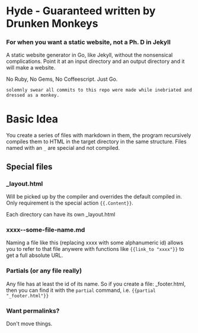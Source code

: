# Hyde - Guaranteed written by Drunken Monkeys

### For when you want a static website, not a Ph. D in Jekyll

A static website generator in Go, like Jekyll, without the nonsensical complications. Point it at an input directory and an output directory and it will make a website. 

No Ruby, No Gems, No Coffeescript. Just Go.

`solemnly swear all commits to this repo were made while inebriated and dressed as a monkey.`

# Basic Idea

You create a series of files with markdown in them, the program recursively compiles them to HTML in the target directory in the same structure. Files named with an `_` are special and not compiled.

## Special files

### _layout.html

Will be picked up by the compiler and overrides the default compiled in. Only requirement is the special action `{{.Content}}`.

Each directory can have its own _layout.html

### xxxx--some-file-name.md

Naming a file like this (replacing xxxx with some alphanumeric id) allows you to refer to that file anywere with functions like `{{link_to "xxxx"}}` to get a full absolute URL.

### Partials (or any file really)

Any file has at least the id of its name. So if you create a file: _footer.html, then you can find it with the `partial` command, i.e. `{{partial "_footer.html"}}`

### Want permalinks?

Don't move things.

 
